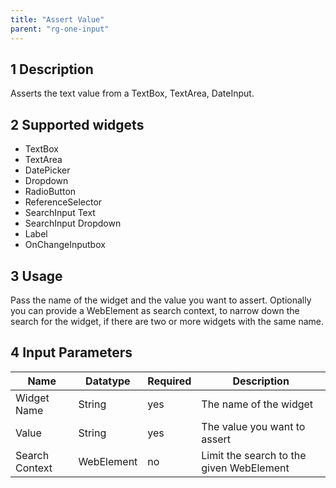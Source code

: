 ```yaml
---
title: "Assert Value"
parent: "rg-one-input"
---
```


## 1 Description

Asserts the text value from a TextBox, TextArea, DateInput.

## 2 Supported widgets

* TextBox
* TextArea
* DatePicker
* Dropdown
* RadioButton
* ReferenceSelector
* SearchInput Text
* SearchInput Dropdown
* Label
* OnChangeInputbox

## 3 Usage

Pass the name of the widget and the value you want to assert.
Optionally you can provide a WebElement as search context, to narrow down the search for the widget, if there are two or more widgets with the same name.

## 4 Input Parameters

Name | Datatype | Required | Description
--- | --- | --- | ---
Widget Name | String | yes | The name of the widget
Value | String | yes | The value you want to assert
Search Context | WebElement | no | Limit the search to the given WebElement
